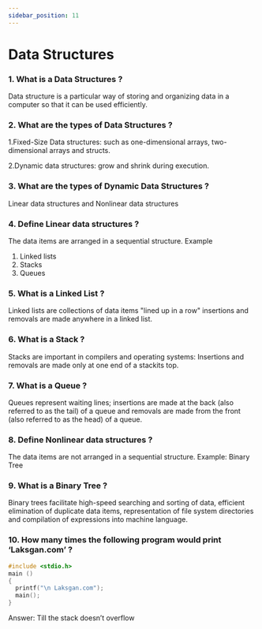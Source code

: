 ```yaml
---
sidebar_position: 11
---
```


# Data Structures
<!--markdownlint-disable MD013 MD029 MD036 MD024 MD033 MD040 MD042 MD001 MD051 MD025-->
### 1. What is a Data Structures ?

Data structure is a particular way of storing and organizing data in a computer so that it can be used efficiently.

### 2. What are the types of Data Structures ?

1.Fixed-Size Data structures: such as one-dimensional arrays, two-dimensional arrays and structs.

2.Dynamic data structures: grow and shrink during execution.

### 3. What are the types of Dynamic Data Structures ?

Linear data structures and Nonlinear data structures

### 4. Define Linear data structures ?

The data items are arranged in a sequential structure. Example

 1. Linked lists
 2. Stacks
 3. Queues

### 5. What is a Linked  List ?

Linked lists are collections of data items "lined up in a row" insertions and removals are made anywhere in a linked list.

### 6. What is a Stack ?

Stacks are important in compilers and operating systems: Insertions and removals are made only at one end of a stackits top.

### 7. What is a Queue ?

Queues represent waiting lines; insertions are made at the back (also referred to as the tail) of a queue and removals are made from the front (also referred to as the head) of a queue.

### 8. Define Nonlinear data structures ?

The data items are not arranged in a sequential structure. Example: Binary Tree

### 9. What is a Binary Tree ?

Binary trees facilitate high-speed searching and sorting of data, efficient elimination of duplicate data items, representation of file system directories and compilation of expressions into machine language.

### 10. How many times the following program would print ‘Laksgan.com’ ?

```c
#include <stdio.h>
main ()
{  
  printf("\n Laksgan.com");
  main();
}
```

Answer: Till the stack doesn’t overflow
